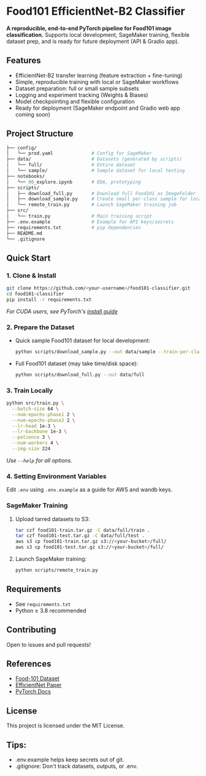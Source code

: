 # Food101 EfficientNet-B2 Classifier

**A reproducible, end-to-end PyTorch pipeline for Food101 image classification.**
Supports local development, SageMaker training, flexible dataset prep, and is ready for future deployment (API & Gradio app).

## Features
- EfficientNet-B2 transfer learning (feature extraction + fine-tuning)
- Simple, reproducible training with local or SageMaker workflows
- Dataset preparation: full or small sample subsets
- Logging and experiment tracking (Weights & Biases)
- Model checkpointing and flexible configuration
- Ready for deployment (SageMaker endpoint and Gradio web app coming soon)

## Project Structure
```graphql
├── config/
│   └── prod.yaml              # Config for SageMaker
├── data/                      # Datasets (generated by scripts)
│   └── full/                  # Entire dataset
│   └── sample/                # Sample dataset for local testing
├── notebooks/
│   └── 00_explore.ipynb       # EDA, prototyping
├── scripts/
│   ├── download_full.py       # Download full Food101 as ImageFolder
│   ├── download_sample.py     # Create small per-class sample for local testing
│   └── remote_train.py        # Launch SageMaker training job
├── src/
│   └── train.py               # Main training script
├── .env.example               # Example for API keys/secrets
├── requirements.txt           # pip dependencies
├── README.md
└── .gitignore
```

## Quick Start
### 1. Clone & Install
```bash
git clone https://github.com/<your-username>/food101-classifier.git
cd food101-classifier
pip install -r requirements.txt
```
*For CUDA users, see PyTorch's [install guide](https://pytorch.org/get-started/locally/)*


### 2. Prepare the Dataset
- Quick sample Food101 dataset for local development:
    ```bash
    python scripts/download_sample.py --out data/sample --train-per-class 20 --test-per-class 4
    ```
- Full Food101 dataset (may take time/disk space):
    ```bash
    python scripts/download_full.py --out data/full
    ```

### 3. Train Locally
```bash
python src/train.py \
  --batch-size 64 \
  --num-epochs-phase1 2 \
  --num-epochs-phase2 2 \
  --lr-head 1e-3 \
  --lr-backbone 1e-3 \
  --patience 3 \
  --num-workers 4 \
  --img-size 224
```
*Use `--help` for all options.*

### 4. Setting Environment Variables
Edit `.env` using `.env.example` as a guide for AWS and wandb keys.

### SageMaker Training
1. Upload tarred datasets to S3:
    ```bash
    tar czf food101-train.tar.gz -C data/full/train .
    tar czf food101-test.tar.gz -C data/full/test .
    aws s3 cp food101-train.tar.gz s3://<your-bucket>/full/
    aws s3 cp food101-test.tar.gz s3://<your-bucket>/full/
    ```

2. Launch SageMaker training:
    ```bash
    python scripts/remote_train.py
    ```

## Requirements
- See `requirements.txt`
- Python ≥ 3.8 recommended

## Contributing
Open to issues and pull requests!

## References
- [Food-101 Dataset](https://www.vision.ee.ethz.ch/datasets_extra/food-101/)
- [EfficientNet Paper](https://arxiv.org/abs/1905.11946)
- [PyTorch Docs](https://pytorch.org/)

## License
This project is licensed under the MIT License.

## Tips:
- .env.example helps keep secrets out of git.
- .gitignore: Don't track datasets, outputs, or .env.